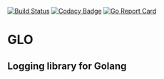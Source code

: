 [![Build Status](https://travis-ci.com/lajosbencz/glo.svg?branch=master)](https://travis-ci.com/lajosbencz/glo.svg?branch=master)
[![Codacy Badge](https://api.codacy.com/project/badge/Grade/696a39293abd4f42b3f749c8b022a039)](https://app.codacy.com/app/lajosbencz/glo)
[![Go Report Card](https://goreportcard.com/badge/github.com/lajosbencz/glo)](https://goreportcard.com/report/github.com/lajosbencz/glo)

# GLO

## Logging library for Golang
